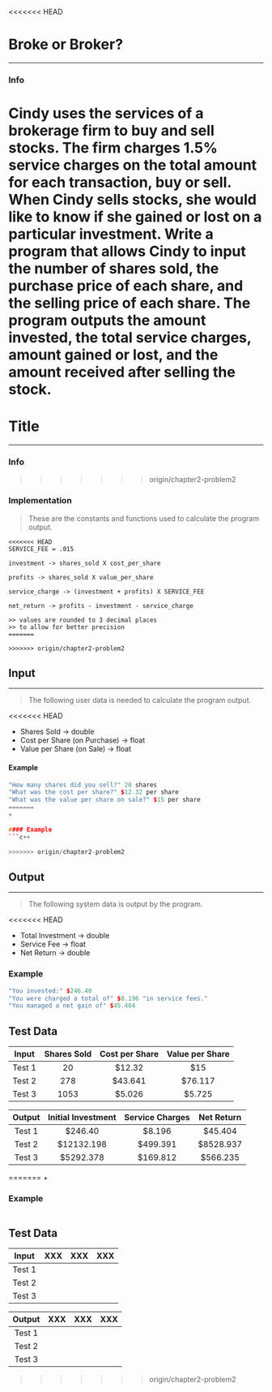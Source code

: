 <<<<<<< HEAD
# Broke or Broker?
***
### Info
Cindy uses the services of a brokerage firm to buy and sell stocks.
The firm charges 1.5% service charges on the total amount for each
transaction, buy or sell. When Cindy sells stocks, she would like to
know if she gained or lost on a particular investment. Write a program
that allows Cindy to input the number of shares sold, the purchase price
of each share, and the selling price of each share. The program outputs
the amount invested, the total service charges, amount gained or lost,
and the amount received after selling the stock.
=======
# Title
***
### Info

>>>>>>> origin/chapter2-problem2

### Implementation
> These are the constants and functions used to calculate the program output.

```
<<<<<<< HEAD
SERVICE_FEE = .015

investment -> shares_sold X cost_per_share

profits -> shares_sold X value_per_share

service_charge -> (investment + profits) X SERVICE_FEE

net_return -> profits - investment - service_charge

>> values are rounded to 3 decimal places
>> to allow for better precision
=======

>>>>>>> origin/chapter2-problem2
```

## Input
***
> The following user data is needed to calculate the program output.

<<<<<<< HEAD
+ Shares Sold -> double
+ Cost per Share (on Purchase) -> float
+ Value per Share (on Sale) -> float

#### Example
```c++
"How many shares did you sell?" 20 shares
"What was the cost per share?" $12.32 per share
"What was the value per share on sale?" $15 per share
=======
+ 

#### Example
```c++

>>>>>>> origin/chapter2-problem2
```

## Output
***
> The following system data is output by the program.

<<<<<<< HEAD
+ Total Investment -> double
+ Service Fee -> float
+ Net Return -> double

### Example
```c++
"You invested:" $246.40
"You were charged a total of" $8.196 "in service fees."
"You managed a net gain of" $45.404
```

## Test Data
| Input  | Shares Sold | Cost per Share | Value per Share |
|:------:|:-----------:|:--------------:|:---------------:|
| Test 1 |    20       |     $12.32     |     $15         |
| Test 2 |   278       |    $43.641     |    $76.117      |
| Test 3 |  1053       |   $5.026       |   $5.725        |

| Output | Initial Investment | Service Charges | Net Return   |
|:------:|:------------------:|:---------------:|:------------:|
| Test 1 |     $246.40        |   $8.196        |  $45.404     |
| Test 2 |    $12132.198      |   $499.391      |  $8528.937   |
| Test 3 |    $5292.378       |   $169.812      |   $566.235   |
=======
+ 

### Example
```c++

```

## Test Data
| Input  | XXX | XXX | XXX |
|:------:|:---:|:---:|:---:|
| Test 1 |     |     |     |
| Test 2 |     |     |     |
| Test 3 |     |     |     |

| Output | XXX | XXX | XXX |
|:------:|:---:|:---:|:---:|
| Test 1 |     |     |     |
| Test 2 |     |     |     |
| Test 3 |     |     |     |
>>>>>>> origin/chapter2-problem2
